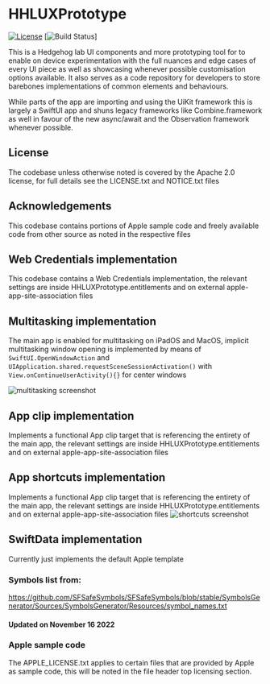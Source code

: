 #  HHLUXPrototype

[![License](https://img.shields.io/badge/license-Apache--2.0-blue.svg)](http://www.apache.org/licenses/LICENSE-2.0)
[![Build Status](https://github.com/hedgehoglab-engineering/HHLUXPrototype/actions/workflows/main.yml/badge.svg)]

This is a Hedgehog lab UI components and more prototyping tool for to enable on device experimentation with the full nuances and edge cases of every UI piece as well as showcasing whenever possible customisation options available.
It also serves as a code repository for developers to store barebones implementations of common elements and behaviours.

While parts of the app are importing and using the UiKit framework this is largely a SwiftUI app and shuns legacy frameworks like Combine.framework as well in favour of the new async/await and the Observation framework whenever possible.

## License

The codebase unless otherwise noted is covered by the Apache 2.0 license, for full details see the LICENSE.txt and NOTICE.txt files

## Acknowledgements

This codebase contains portions of Apple sample code and freely available code from other source as noted in the respective files

## Web Credentials implementation

This codebase contains a Web Credentials implementation, the relevant settings are inside HHLUXPrototype.entitlements and on external apple-app-site-association files

## Multitasking implementation

The main app is enabled for multitasking on iPadOS and MacOS, implicit multitasking window opening is implemented by means of `SwiftUI.OpenWindowAction` and `UIApplication.shared.requestSceneSessionActivation()` with `View.onContinueUserActivity(){}` for center windows 

![multitasking screenshot](https://github.com/hedgehoglab-engineering/HHLUXPrototype/assets/96238834/ff335e24-43ee-44ef-b3e1-5d4cc171d0c4 "Multitasking")

## App clip implementation

Implements a functional App clip target that is referencing the entirety of the main app, the relevant settings are inside HHLUXPrototype.entitlements and on external apple-app-site-association files

## App shortcuts implementation

Implements a functional App clip target that is referencing the entirety of the main app, the relevant settings are inside HHLUXPrototype.entitlements and on external apple-app-site-association files
![shortcuts screenshot](https://github.com/hedgehoglab-engineering/HHLUXPrototype/assets/96238834/6873ee90-e2e2-47db-9c9e-91b2ae3335fd "Shortcuts")


## SwiftData implementation

Currently just implements the default Apple template 

### Symbols list from: 
https://github.com/SFSafeSymbols/SFSafeSymbols/blob/stable/SymbolsGenerator/Sources/SymbolsGenerator/Resources/symbol_names.txt
#### Updated on November 16 2022

### Apple sample code
The APPLE_LICENSE.txt applies to certain files that are provided by Apple as sample code, this will be noted in the file header top licensing section.

